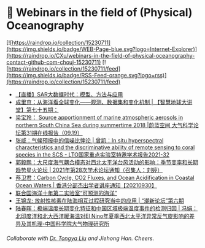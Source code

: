 # 🌊 Webinars in the field of (Physical) Oceanography

[![https://raindrop.io/collection/15230711](https://img.shields.io/badge/WEB-Page-blue.svg?logo=Internet-Explorer)](https://raindrop.io/CXu/webinars-in-the-field-of-physical-oceanography-contact-github-com-chouj-15230711) [![https://raindrop.io/collection/15230711/feed](https://img.shields.io/badge/RSS-Feed-orange.svg?logo=rss)](https://raindrop.io/collection/15230711/feed)

<!-- BLOG-POST-LIST:START -->
- [【直播】SAR大数据时代：模型、方法与应用](https://mp.weixin.qq.com/s/oe4yC47UEBlmkDHL8PdAhw)
- [成里京：从海洋看全球变化——观测、数据集和变化机制 | 【智慧地球大讲堂】第七十五期：](https://mp.weixin.qq.com/s/F93kmfaEX0F-j6wuR3yYyg)
- [梁宝玲： Source apportionment of marine atmospheric aerosols in northern South China Sea during summertime 2018 |蔚蓝空间 大气科学论坛第31期在线报告（09.19）](https://mp.weixin.qq.com/s/AkRwv9MVlVTqr9dWNxwCYQ)
- [张威：气候预报中的信噪比悖论 | 曾凯：In situ hyperspectral characteristics and the discriminative ability of remote sensing to coral species in the SCS - LTO国家重点实验室特邀学术报告2021-32](https://mp.weixin.qq.com/s/EGbE0Pl41Z9zNsjPUqKlxw)
- [郭毅鹏：大尺度海气耦合模态对西北太平洋台风活动的影响：季节变率和长期趋势星火论坛 | 2021年第28次学术论坛通知（召集人：刘婷）](https://mp.weixin.qq.com/s/lk3hsXQ2VIJMxbcfQ6hPjw)
- [蔡卫君：Carbon Cycle, CO2 Fluxes, and Ocean Acidification in Coastal Ocean Waters | 香港分部杰出学者讲座通知【20210930】](https://mp.weixin.qq.com/s/Pox6RxDNj1mT4Yv6m8mGUg)
- [联合国海洋十年第二实验室“可预测的海洋”](https://mp.weixin.qq.com/s/d5-FUSHi-LPf5Fg2gd3EoQ)
- [王锦龙: 放射性核素在陆海相互过程研究当中的应用 | “潮新论坛”第六期](https://mp.weixin.qq.com/s/34Ejpm2-dmVXZznjpDf6jA)
- [陆春晖：极端温度长期变化特征和中国区域极端温度事件的检测归因 | 冯娟：北印度洋和北大西洋暖海温对El Nino年夏季西北太平洋异常反气旋影响的差异及其机理-中国科学院大气物理研究所](http://www.iap.cas.cn/gb/xwdt/xshd/202109/t20210910_6200125.html)
<!-- BLOG-POST-LIST:END -->

###### Collaborate with [Dr. Tongya Liu](https://liutongya.github.io/) and Jiehong Han. Cheers.

